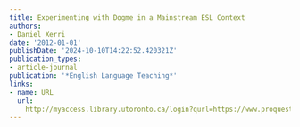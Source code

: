 ```yaml
---
title: Experimenting with Dogme in a Mainstream ESL Context
authors:
- Daniel Xerri
date: '2012-01-01'
publishDate: '2024-10-10T14:22:52.420321Z'
publication_types:
- article-journal
publication: '*English Language Teaching*'
links:
- name: URL
  url: 
    http://myaccess.library.utoronto.ca/login?qurl=https://www.proquest.com/docview/1773213715?accountid=14771&bdid=38382&_bd=B80v%2B71vswVOAEiMAchQ%2BhO7aJA%3D
---
```

